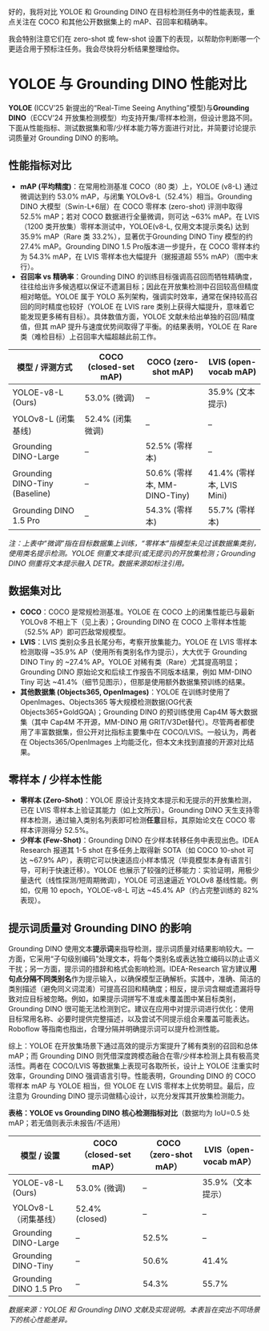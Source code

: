 好的，我将对比 YOLOE 和 Grounding DINO 在目标检测任务中的性能表现，重点关注在 COCO 和其他公开数据集上的 mAP、召回率和精确率。

我会特别注意它们在 zero-shot 或 few-shot 设置下的表现，以帮助你判断哪一个更适合用于预标注任务。我会尽快将分析结果整理给你。

# YOLOE 与 Grounding DINO 性能对比

**YOLOE** (ICCV’25 新提出的“Real-Time Seeing Anything”模型)与**Grounding DINO**（ECCV’24 开放集检测模型）均支持开集/零样本检测，但设计思路不同。下面从性能指标、测试数据集和零/少样本能力等方面进行对比，并简要讨论提示词质量对 Grounding DINO 的影响。

## 性能指标对比

- **mAP (平均精度)**：在常用检测基准 COCO（80 类）上，YOLOE (v8-L) 通过微调达到约 53.0% mAP，与闭集 YOLOv8-L（52.4%）相当。Grounding DINO 大模型（Swin-L+6层）在 COCO 零样本 (zero-shot) 评测中取得 52.5% mAP；若对 COCO 数据进行全量微调，则可达 ~63% mAP。在 LVIS（1200 类开放集）零样本测试中，YOLOE(v8-L, 仅用文本提示类名) 达到 35.9% mAP（Rare 类 33.2%），显著优于Grounding DINO Tiny 模型的约 27.4% mAP。Grounding DINO 1.5 Pro版本进一步提升，在 COCO 零样本约为 54.3% mAP，在 LVIS 零样本也大幅提升（据报道超 55% mAP）（图中末行）。
- **召回率 vs 精确率**：Grounding DINO 的训练目标强调高召回而牺牲精确度，往往给出许多候选框以保证不遗漏目标；因此在开放集检测中召回较高但精度相对略低。YOLOE 属于 YOLO 系列架构，强调实时效率，通常在保持较高召回的同时精度也较好（YOLOE 在 LVIS rare 类别上获得大幅提升，意味着它能发现更多稀有目标）。具体数值方面，YOLOE 文献未给出单独的召回/精度值，但其 mAP 提升与速度优势间取得了平衡。的结果表明，YOLOE 在 Rare 类（难检目标）上召回率大幅超越此前工作。

| 模型 / 评测方式                | COCO (closed-set mAP) | COCO (zero-shot mAP)         | LVIS (open-vocab mAP)     |
| ------------------------------ | --------------------- | ---------------------------- | ------------------------- |
| YOLOE-v8-L (Ours)              | 53.0% (微调)          | –                            | 35.9% (文本提示)          |
| YOLOv8-L (闭集基线)            | 52.4% (闭集微调)      | –                            | –                         |
| Grounding DINO-Large           | –                     | 52.5% (零样本)               | –                         |
| Grounding DINO-Tiny (Baseline) | –                     | 50.6% (零样本, MM-DINO-Tiny) | 41.4% (零样本, LVIS Mini) |
| Grounding DINO 1.5 Pro         | –                     | 54.3% (零样本)               | 55.7% (零样本)            |

*注：上表中“微调”指在目标数据集上训练，“零样本”指模型未见过该数据集类别，使用类名提示检测。YOLOE 侧重文本提示(或无提示)的开放集检测；Grounding DINO 侧重将文本提示融入 DETR。数据来源如标注引用。*

## 数据集对比

- **COCO**：COCO 是常规检测基准。YOLOE 在 COCO 上的闭集性能已与最新 YOLOv8 不相上下（见上表）；Grounding DINO 在 COCO 上零样本性能（52.5% AP）即可匹敌常规模型。
- **LVIS**：LVIS 类别众多且长尾分布，考察开放集能力。YOLOE 在 LVIS 零样本检测取得 ~35.9% AP（使用所有类别名作为提示），大大优于 Grounding DINO Tiny 的 ~27.4% AP。YOLOE 对稀有类（Rare）尤其提高明显；Grounding DINO 原始论文和后续工作报告不同版本结果，例如 MM-DINO Tiny 可达 ~41.4%（细节见图示），但那是使用额外数据集预训练的结果。
- **其他数据集 (Objects365, OpenImages)**：YOLOE 在训练时使用了 OpenImages、Objects365 等大规模检测数据(OG代表Objects365+GoldGQA)；Grounding DINO 的预训练使用 Cap4M 等大数据集（其中 Cap4M 不开源，MM-DINO 用 GRIT/V3Det替代）。尽管两者都使用了丰富数据集，但公开对比指标主要集中在 COCO/LVIS。一般认为，两者在 Objects365/OpenImages 上均能泛化，但本文未找到直接的开源对比结果。

## 零样本 / 少样本性能

- **零样本 (Zero-Shot)**：YOLOE 原设计支持文本提示和无提示的开放集检测，已在 LVIS 零样本上验证其能力（如上文所示）。Grounding DINO 天生支持零样本检测，通过输入类别名列表即可检测**任意**目标，其原始论文在 COCO 零样本评测得分 52.5%。
- **少样本 (Few-Shot)**：Grounding DINO 在少样本转移任务中表现出色。IDEA Research 报道其 1-5 shot 在多任务上取得新 SOTA（如 COCO 10-shot 可达 ~67.9% AP），表明它可以快速适应小样本情况（毕竟模型本身有语言引导，可利于快速迁移）。YOLOE 也展示了较强的迁移能力：实验证明，用极少量迭代（线性探测/短周期微调），YOLOE 可迅速逼近 YOLOv8 基线性能。例如，仅用 10 epoch，YOLOE-v8-L 可达 ~45.4% AP（约占完整训练的 82% 表现）。

## 提示词质量对 Grounding DINO 的影响

Grounding DINO 使用文本**提示词**来指导检测，提示词质量对结果影响较大。一方面，它采用“子句级别编码”处理文本，将每个类别名或表达独立编码以防止语义干扰；另一方面，提示词的措辞和格式会影响检测。IDEA-Research 官方建议**用句点分隔不同类别名**作为提示输入，以确保模型正确解析。实践中，准确、简洁的类别描述（避免同义词混淆）可提高召回和精确度；相反，提示词含糊或遗漏将导致对应目标被忽略。例如，如果提示词拼写不准或未覆盖图中某目标类别，Grounding DINO 很可能无法检测到它。建议在应用中对提示词进行优化：使用目标常用名称、必要时提供完整描述，以及尝试不同提示组合来覆盖可能表达。Roboflow 等指南也指出，合理分隔并明确提示词可以提升检测性能。

综上：YOLOE 在开放集场景下通过高效的提示方案提升了稀有类别的召回和总体 mAP；而 Grounding DINO 则凭借深度跨模态融合在零/少样本检测上具有极高灵活性。两者在 COCO/LVIS 等数据集上表现可各取所长，设计上 YOLOE 注重实时效率，Grounding DINO 强调语言引导。性能表明，Grounding DINO 的 COCO 零样本 mAP 与 YOLOE 相当，但 YOLOE 在 LVIS 零样本上优势明显。最后，应注意为 Grounding DINO 提示词做精心设计，以充分发挥其开放集检测能力。

**表格：YOLOE vs Grounding DINO 核心检测指标对比**（数据均为 IoU=0.5 处 mAP；若无值则表示未报告/不适用）

| 模型 / 设置            | COCO（closed-set mAP） | COCO（zero-shot mAP） | LVIS（open-vocab mAP） |
| ---------------------- | ---------------------- | --------------------- | ---------------------- |
| YOLOE-v8-L (Ours)      | 53.0% (微调)           | –                     | 35.9%（文本提示）      |
| YOLOv8-L（闭集基线）   | 52.4% (closed)         | –                     | –                      |
| Grounding DINO-Large   | –                      | 52.5%                 | –                      |
| Grounding DINO-Tiny    | –                      | 50.6%                 | 41.4%                  |
| Grounding DINO 1.5 Pro | –                      | 54.3%                 | 55.7%                  |

*数据来源：YOLOE 和 Grounding DINO 文献及实现说明。本表旨在突出不同场景下的核心性能差异。*